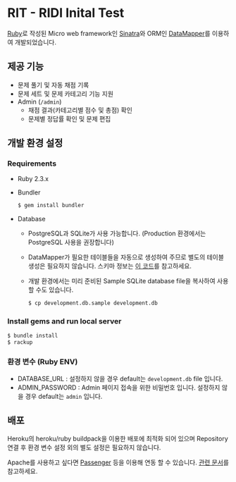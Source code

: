 # RIT - RIDI Inital Test

[Ruby](https://www.ruby-lang.org/)로 작성된 Micro web framework인 [Sinatra](http://www.sinatrarb.com/)와 ORM인 [DataMapper](http://datamapper.org/)를 이용하여 개발되었습니다.



## 제공 기능

* 문제 풀기 및 자동 채점 기록
* 문제 세트 및 문제 카테고리 기능 지원
* Admin (`/admin`)
  * 채점 결과(카테고리별 점수 및 총점) 확인
  * 문제별 정답률 확인 및 문제 편집



## 개발 환경 설정

### Requirements

* Ruby 2.3.x

* Bundler

  ```sh
  $ gem install bundler
  ```

* Database

  * PostgreSQL과 SQLite가 사용 가능합니다. (Production 환경에서는 PostgreSQL 사용을 권장합니다)

  * DataMapper가 필요한 테이블들을 자동으로 생성하여 주므로 별도의 테이블 생성은 필요하지 않습니다. 스키마 정보는 [이 코드](src/model.rb)를 참고하세요.

  * 개발 환경에서는 미리 준비된 Sample SQLite database file을 복사하여 사용할 수도 있습니다.

    ```sh
    $ cp development.db.sample development.db
    ```

### Install gems and run local server

```sh
$ bundle install
$ rackup
```

### 환경 변수 (Ruby ENV)

- DATABASE_URL : 설정하지 않을 경우 default는 `development.db` file 입니다.
- ADMIN_PASSWORD : Admin 페이지 접속을 위한 비밀번호 입니다. 설정하지 않을 경우 default는 `admin` 입니다.



## 배포

Heroku의 heroku/ruby buildpack을 이용한 배포에 최적화 되어 있으며 Repository 연결 후 환경 변수 설정 외의 별도 설정은 필요하지 않습니다.

Apache를 사용하고 싶다면 [Passenger](https://www.phusionpassenger.com/) 등을 이용해 연동 할 수 있습니다. [관련 문서](https://www.phusionpassenger.com/library/walkthroughs/start/ruby.html)를 참고하세요.

